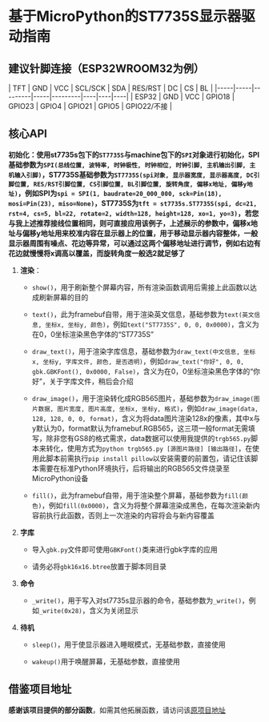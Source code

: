 # 基于MicroPython的ST7735S显示器驱动指南

## 建议针脚连接（ESP32WROOM32为例）

| TFT | GND | VCC | SCL/SCK | SDA | RES/RST | DC | CS | BL |
|-----|-----|---------|-----|---------|----|----|----|
| ESP32 | GND | VCC | GPIO18 | GPIO23 | GPIO4 | GPIO21 | GPIO5 | GPIO22/不接 |

## 核心API
**初始化：使用st7735s包下的`ST7735S`与machine包下的`SPI`对象进行初始化，SPI基础参数为`SPI(总线位置, 波特率, 时钟极性, 时钟相位, 时钟引脚, 主机输出引脚, 主机输入引脚)`，ST7735S基础参数为`ST7735S(spi对象, 显示器宽度, 显示器高度, DC引脚位置, RES/RST引脚位置, CS引脚位置, BL引脚位置, 旋转角度, 偏移x地址, 偏移y地址)`，例如SPI为`spi = SPI(1, baudrate=20_000_000, sck=Pin(18), mosi=Pin(23), miso=None)`，ST7735S为`tft = st7735s.ST7735S(spi, dc=21, rst=4, cs=5, bl=22, rotate=2, width=128, height=128, xo=1, yo=3)`，若您与我上述推荐接线位置相同，则可直接应用该例子，上述展示的参数中，偏移x地址与偏移y地址用来校准内容在显示器上的位置，用于移动显示器内容整体，一般显示器周围有噪点、花边等异常，可以通过这两个偏移地址进行调节，例如右边有花边就慢慢将x调高以覆盖，而旋转角度一般选2就足够了**

1. **渲染**：
   - `show()`，用于刷新整个屏幕内容，所有渲染函数调用后需接上此函数以达成刷新屏幕的目的

   - `text()`，此为framebuf自带，用于渲染英文信息，基础参数为`text(英文信息, 坐标x, 坐标y, 颜色)`，例如`text("ST7735S", 0, 0, 0x0000)`，含义为在0，0坐标渲染黑色字体的“ST7735S”

   - `draw_text()`，用于渲染字库信息，基础参数为`draw_text(中文信息, 坐标x, 坐标y, 字库文件, 颜色, 是否透明)`，例如`draw_text("你好", 0, 0, gbk.GBKFont(), 0x0000, False)`，含义为在0，0坐标渲染黑色字体的“你好”，关于字库文件，稍后会介绍

   - `draw_image()`，用于渲染转化成RGB565图片，基础参数为`draw_image(图片数据, 图片宽度, 图片高度, 坐标x, 坐标y, 格式)`，例如`draw_image(data, 128, 128, 0, 0, format)`，含义为将data图片渲染128x的像素，其中x与y默认为0，format默认为framebuf.RGB565，这三项一般format无需填写，除非您有GS8的格式需求，data数据可以使用我提供的`trgb565.py`脚本来转化，使用方式为`python trgb565.py [源图片路径] [输出路径]`，在使用此脚本前需执行`pip install pillow`以安装需要的前置包，请记住该脚本需要在标准Python环境执行，后将输出的RGB565文件烧录至MicroPython设备

   - `fill()`，此为framebuf自带，用于渲染整个屏幕，基础参数为`fill(颜色)`，例如`fill(0x0000)`，含义为将整个屏幕渲染成黑色，在每次渲染新内容前执行此函数，否则上一次渲染的内容将会与新内容覆盖

2. **字库**
   - 导入`gbk.py`文件即可使用`GBKFont()`类来进行gbk字库的应用

   - 请务必将`gbk16x16.btree`放置于脚本同目录

3. **命令**
   - `_write()`，用于写入对st7735s显示器的命令，基础参数为`_write()`，例如`_write(0x28)`，含义为关闭显示

4. **待机**
   - `sleep()`，用于使显示器进入睡眠模式，无基础参数，直接使用

   - `wakeup()`用于唤醒屏幕，无基础参数，直接使用

## 借鉴项目地址
**感谢该项目提供的部分函数**，如需其他拓展函数，请访问该[原项目地址](https://gitee.com/cchmpy/st7735)